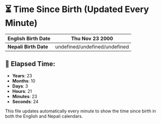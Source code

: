 # ⏳ Time Since Birth (Updated Every Minute)

| **English Birth Date** | Thu Nov 23 2000 |
|------------------------|-------------------------------------|
| **Nepali Birth Date**  | undefined/undefined/undefined                  |

## 📅 Elapsed Time:

- **Years**: 23
- **Months**: 10
- **Days**: 3
- **Hours**: 21
- **Minutes**: 23
- **Seconds**: 24

This file updates automatically every minute to show the time since birth in both the English and Nepali calendars.